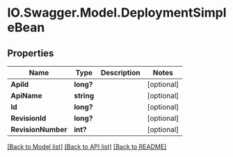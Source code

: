 # IO.Swagger.Model.DeploymentSimpleBean
## Properties

Name | Type | Description | Notes
------------ | ------------- | ------------- | -------------
**ApiId** | **long?** |  | [optional] 
**ApiName** | **string** |  | [optional] 
**Id** | **long?** |  | [optional] 
**RevisionId** | **long?** |  | [optional] 
**RevisionNumber** | **int?** |  | [optional] 

[[Back to Model list]](../README.md#documentation-for-models) [[Back to API list]](../README.md#documentation-for-api-endpoints) [[Back to README]](../README.md)

